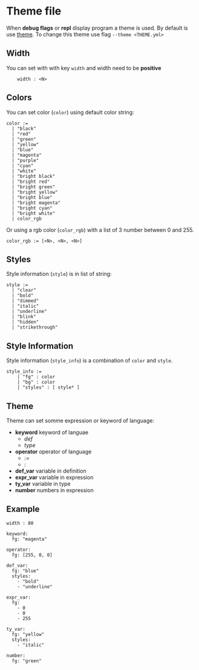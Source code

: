# Theme file

When **debug flags** or **repl** display program a theme is used.
By default is use [theme](asserts/theme.yml).
To change this theme use flag `--theme <THEME.yml>`

## Width
You can set with with key `width` and width need to be **positive**
```
    width : <N>
```

## Colors
You can set color (`color`) using default color string:
```
color :=
  | "black"
  | "red"
  | "green"
  | "yellow"
  | "blue"
  | "magenta"
  | "purple"
  | "cyan"
  | "white"
  | "bright black"
  | "bright red"
  | "bright green"
  | "bright yellow"
  | "bright blue"
  | "bright magenta"
  | "bright cyan"
  | "bright white"
  | color_rgb
```

Or using a rgb color (`color_rgb`) with a list of 3 number between 0 and 255.
```
color_rgb := [<N>, <N>, <N>]
```

## Styles
Style information (`style`) is in list of string:
```
style :=
  | "clear"
  | "bold"
  | "dimmed"
  | "italic"
  | "underline"
  | "blink"
  | "hidden"
  | "strikethrough"
```

## Style Information
Style information (`style_info`) is a combination of `color` and `style`.

```
style_info :=
    | "fg" : color
    | "bg" : color
    | "styles" : [ style* ]
```

## Theme
Theme can set somme expression or keyword of language:
- **keyword** keyword of languae
    - *def*
    - *type*
- **operator** operator of language
    - *:=*
    - *:*
- **def_var** variable in definition
- **expr_var** variable in expression
- **ty_var** variable in type
- **number** numbers in expression

## Example
```
width : 80

keyword:
  fg: "magenta"

operator:
  fg: [255, 0, 0]

def_var:
  fg: "blue"
  styles:
    - "bold"
    - "underline"

expr_var:
  fg:
    - 0
    - 0
    - 255

ty_var:
  fg: "yellow"
  styles:
    - "italic"

number:
  fg: "green"
```
